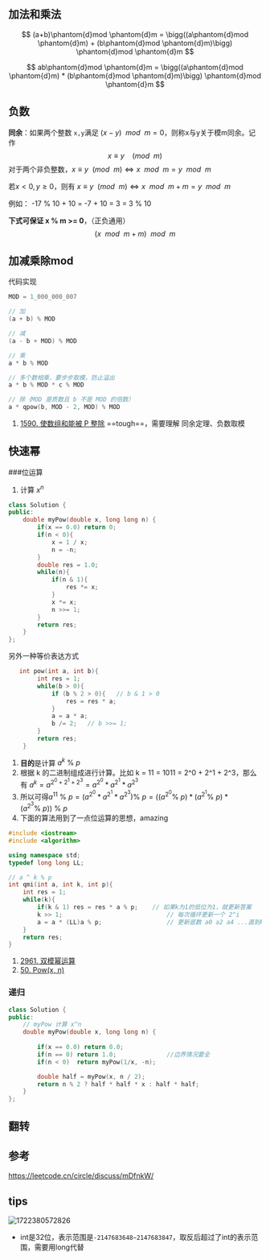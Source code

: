 ##  加法和乘法

$$
(a+b)\phantom{d}mod \phantom{d}m =
\bigg((a\phantom{d}mod \phantom{d}m) + (b\phantom{d}mod \phantom{d}m)\bigg) \phantom{d}mod \phantom{d}m
$$

$$
ab\phantom{d}mod \phantom{d}m = \bigg((a\phantom{d}mod \phantom{d}m) * (b\phantom{d}mod \phantom{d}m)\bigg) \phantom{d}mod \phantom{d}m
$$



## 负数

**同余**：如果两个整数 `x,y`满足 $(x-y)~~ mod~~m = 0$，则称x与y关于模m同余。记作
$$
x\equiv y ~~~~(mod ~~m)
$$
对于两个非负整数，$x\equiv y ~~(mod ~~m) \iff x~~mod~~m = y ~~mod ~~m$

若$x<0, y\ge0$，则有 $x\equiv y ~~(mod ~~m) \iff x~~mod~~m + m= y ~~mod ~~m$

例如：  -17 % 10 + 10 = -7 + 10 = 3 = 3 % 10

**下式可保证 x % m >= 0**，（正负通用）
$$
(x~~mod~~m + m) ~~ mod ~~m
$$


## 加减乘除mod

代码实现

```C++
MOD = 1_000_000_007

// 加
(a + b) % MOD

// 减
(a - b + MOD) % MOD

// 乘
a * b % MOD

// 多个数相乘，要步步取模，防止溢出
a * b % MOD * c % MOD

// 除（MOD 是质数且 b 不是 MOD 的倍数）
a * qpow(b, MOD - 2, MOD) % MOD

```

1. [1590. 使数组和能被 P 整除](https://leetcode.cn/problems/make-sum-divisible-by-p/)   ==tough==，需要理解 同余定理、负数取模

## 快速幂

###位运算

1. 计算 $x^n$

```C++
class Solution {
public:
    double myPow(double x, long long n) {
        if(x == 0.0) return 0;
        if(n < 0){
            x = 1 / x;
            n = -n;
        }
        double res = 1.0;
        while(n){
            if(n & 1){
                res *= x;
            }
            x *= x;
            n >>= 1;
        }
        return res;
    }
};
```

另外一种等价表达方式

```C++
   int pow(int a, int b){
        int res = 1;
        while(b > 0){
            if (b % 2 > 0){   // b & 1 > 0
                res = res * a;
            }
            a = a * a;
            b /= 2;   // b >>= 1;
        }
        return res;
    }
```

1. **目的**是计算    $a^{k} ~\%~p$
2. 根据 k 的二进制组成进行计算。比如 k = 11 = 1011 = 2^0 + 2^1 + 2^3，那么有 $a^{k}=a^{2^0 + 2^1 + 2^3}=a^{2^0}*a^{2^1}*a^{2^3}$
3. 所以可得$a^{11}~\%~p =(a^{2^0}*a^{2^1}*a^{2^3})\%~p=\bigg((a^{2^0}\%~p)*(a^{2^1}\%~p)*(a^{2^3}\%~p)\bigg) ~\%~p$
4. 下面的算法用到了一点位运算的思想，amazing

```c++
#include <iostream>
#include <algorithm>

using namespace std;
typedef long long LL;

// a ^ k % p
int qmi(int a, int k, int p){
    int res = 1;
    while(k){
        if(k & 1) res = res * a % p;	// 如果k为1的低位为1，就更新答案
        k >> 1;  							// 每次循环更新一个 2^i
        a = a * (LL)a % p;					// 更新底数 a0 a2 a4 ...直到k的最高二进制位为止
    }
    return res;
}

```

1.  [2961. 双模幂运算](https://leetcode.cn/problems/double-modular-exponentiation/)  
2. [50. Pow(x, n)](https://leetcode.cn/problems/powx-n/)



### 递归

```C++
class Solution {
public:
    // myPow 计算 x^n
    double myPow(double x, long long n) {
        
        if(x == 0.0) return 0.0;
        if(n == 0) return 1.0;              //边界情况要全
        if(n < 0)  return myPow(1/x, -n);

        double half = myPow(x, n / 2);
        return n % 2 ? half * half * x : half * half;
    }
};
```



## 翻转







## 参考

https://leetcode.cn/circle/discuss/mDfnkW/



## tips

![1722380572826](E:\master2\coding_notes\DSA\2-algorithm-math\乘除模幂.assets\1722380572826.png)

- int是32位，表示范围是`-2147683648~2147683847`，取反后超过了int的表示范围，需要用long代替